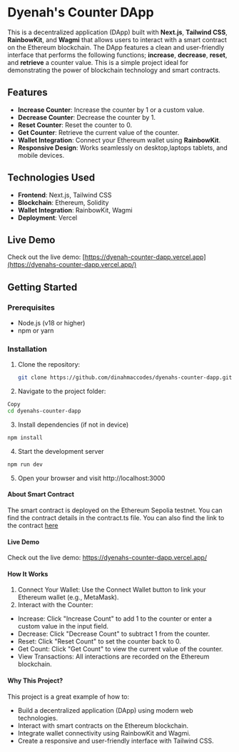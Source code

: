 # Dyenah's Counter DApp

This is a decentralized application (DApp) built with **Next.js**, **Tailwind CSS**, **RainbowKit**, and **Wagmi** that allows users to interact with a smart contract on the Ethereum blockchain. The DApp features a clean and user-friendly interface that performs the following functions; **increase**, **decrease**, **reset**, and **retrieve** a counter value. This is a simple project ideal for demonstrating the power of blockchain technology and smart contracts.

## Features
- **Increase Counter**: Increase the counter by 1 or a custom value.
- **Decrease Counter**: Decrease the counter by 1.
- **Reset Counter**: Reset the counter to 0.
- **Get Counter**: Retrieve the current value of the counter.
- **Wallet Integration**: Connect your Ethereum wallet using **RainbowKit**.
- **Responsive Design**: Works seamlessly on desktop,laptops tablets, and mobile devices.

## Technologies Used
- **Frontend**: Next.js, Tailwind CSS
- **Blockchain**: Ethereum, Solidity
- **Wallet Integration**: RainbowKit, Wagmi
- **Deployment**: Vercel

## Live Demo
Check out the live demo: [https://dyenah-counter-dapp.vercel.app](https://dyenahs-counter-dapp.vercel.app/)

## Getting Started

### Prerequisites
- Node.js (v18 or higher)
- npm or yarn

### Installation
1. Clone the repository:
   ```bash
   git clone https://github.com/dinahmaccodes/dyenahs-counter-dapp.git

2. Navigate to the project folder:

 ```bash
Copy
cd dyenahs-counter-dapp
```
3. Install dependencies (if not in device)
```bash
npm install
```
4. Start the development server 
```bash
npm run dev
```
5. Open your browser and visit http://localhost:3000

#### About Smart Contract
The smart contract is deployed on the Ethereum Sepolia testnet. You can find the contract details in the contract.ts file.
You can also find the link to the contract [here](https://sepolia.etherscan.io/address/0x3570fc102acc9e711f333d52919ceadf422c6d59)

#### Live Demo
Check out the live demo: https://dyenahs-counter-dapp.vercel.app/

#### How It Works
1. Connect Your Wallet: Use the Connect Wallet button to link your Ethereum wallet (e.g., MetaMask).
2.  Interact with the Counter:
- Increase: Click "Increase Count" to add 1 to the counter or enter a custom value in the input field.
- Decrease: Click "Decrease Count" to subtract 1 from the counter.
- Reset: Click "Reset Count" to set the counter back to 0.
- Get Count: Click "Get Count" to view the current value of the counter.
- View Transactions: All interactions are recorded on the Ethereum blockchain.

#### Why This Project?
This project is a great example of how to:
- Build a decentralized application (DApp) using modern web technologies.
- Interact with smart contracts on the Ethereum blockchain.
- Integrate wallet connectivity using RainbowKit and Wagmi.
- Create a responsive and user-friendly interface with Tailwind CSS.


